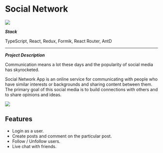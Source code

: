 # Social Network
![](https://i.imgur.com/l3k3n9N.png)

***Stack***

TypeScript, React, Redux, Formik, React Router, AntD
****

***Project Description***

Communication means a lot these days and the popularity of social media has skyrocketed.

Social Network App is an online service for communicating with people who have similar interests 
or backgrounds and sharing content between them. 
The primary goal of this social media is to build connections with others and to share opinions and ideas.

![](https://i.imgur.com/ATpqGgz.png)

## Features
- Login as a user.
- Create posts and comment on the particular post.
- Follow / Unfollow users.
- Live chat with friends.

